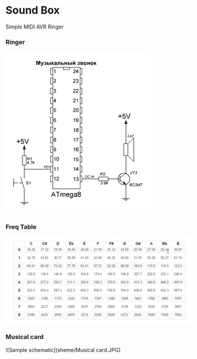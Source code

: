 # Sound Box
Simple MIDI AVR Ringer

### Ringer
![Sample schematic](Images/Ringer.gif)

### Freq Table
![Sample schematic](Images/Freq.png)

### Musical card
![Sample schematic](sheme/Musical card.JPG)
